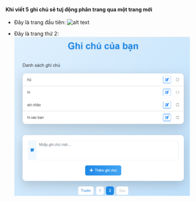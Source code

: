 #### Khi viết 5 ghi chú sẽ tưj động phân trang qua một trang mới

- Đây là trang đầu tiên:
  ![alt text](images/page1.png.png)

- Đây là trang thứ 2:
  ![alt text](images/page2.png)
